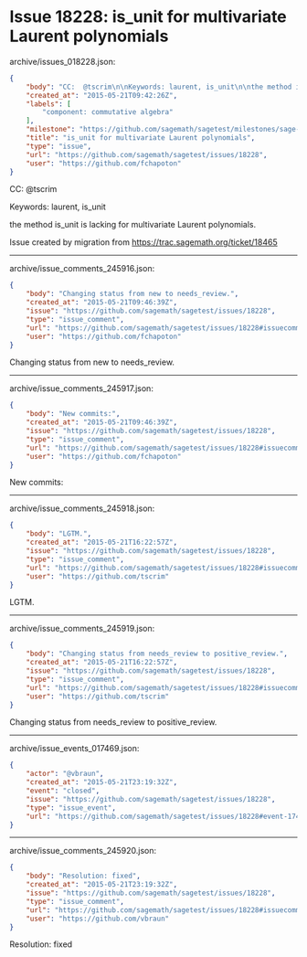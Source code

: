 # Issue 18228: is_unit for multivariate Laurent polynomials

archive/issues_018228.json:
```json
{
    "body": "CC:  @tscrim\n\nKeywords: laurent, is_unit\n\nthe method is_unit is lacking for multivariate Laurent polynomials.\n\nIssue created by migration from https://trac.sagemath.org/ticket/18465\n\n",
    "created_at": "2015-05-21T09:42:26Z",
    "labels": [
        "component: commutative algebra"
    ],
    "milestone": "https://github.com/sagemath/sagetest/milestones/sage-6.8",
    "title": "is_unit for multivariate Laurent polynomials",
    "type": "issue",
    "url": "https://github.com/sagemath/sagetest/issues/18228",
    "user": "https://github.com/fchapoton"
}
```
CC:  @tscrim

Keywords: laurent, is_unit

the method is_unit is lacking for multivariate Laurent polynomials.

Issue created by migration from https://trac.sagemath.org/ticket/18465





---

archive/issue_comments_245916.json:
```json
{
    "body": "Changing status from new to needs_review.",
    "created_at": "2015-05-21T09:46:39Z",
    "issue": "https://github.com/sagemath/sagetest/issues/18228",
    "type": "issue_comment",
    "url": "https://github.com/sagemath/sagetest/issues/18228#issuecomment-245916",
    "user": "https://github.com/fchapoton"
}
```

Changing status from new to needs_review.



---

archive/issue_comments_245917.json:
```json
{
    "body": "New commits:",
    "created_at": "2015-05-21T09:46:39Z",
    "issue": "https://github.com/sagemath/sagetest/issues/18228",
    "type": "issue_comment",
    "url": "https://github.com/sagemath/sagetest/issues/18228#issuecomment-245917",
    "user": "https://github.com/fchapoton"
}
```

New commits:



---

archive/issue_comments_245918.json:
```json
{
    "body": "LGTM.",
    "created_at": "2015-05-21T16:22:57Z",
    "issue": "https://github.com/sagemath/sagetest/issues/18228",
    "type": "issue_comment",
    "url": "https://github.com/sagemath/sagetest/issues/18228#issuecomment-245918",
    "user": "https://github.com/tscrim"
}
```

LGTM.



---

archive/issue_comments_245919.json:
```json
{
    "body": "Changing status from needs_review to positive_review.",
    "created_at": "2015-05-21T16:22:57Z",
    "issue": "https://github.com/sagemath/sagetest/issues/18228",
    "type": "issue_comment",
    "url": "https://github.com/sagemath/sagetest/issues/18228#issuecomment-245919",
    "user": "https://github.com/tscrim"
}
```

Changing status from needs_review to positive_review.



---

archive/issue_events_017469.json:
```json
{
    "actor": "@vbraun",
    "created_at": "2015-05-21T23:19:32Z",
    "event": "closed",
    "issue": "https://github.com/sagemath/sagetest/issues/18228",
    "type": "issue_event",
    "url": "https://github.com/sagemath/sagetest/issues/18228#event-17469"
}
```



---

archive/issue_comments_245920.json:
```json
{
    "body": "Resolution: fixed",
    "created_at": "2015-05-21T23:19:32Z",
    "issue": "https://github.com/sagemath/sagetest/issues/18228",
    "type": "issue_comment",
    "url": "https://github.com/sagemath/sagetest/issues/18228#issuecomment-245920",
    "user": "https://github.com/vbraun"
}
```

Resolution: fixed
